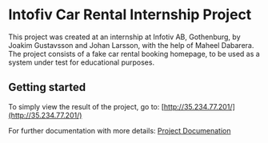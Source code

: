 # Intofiv Car Rental Internship Project

This project was created at an internship at Infotiv AB, Gothenburg, by Joakim Gustavsson and Johan Larsson, with the help of Maheel Dabarera. The project consists of a fake car rental booking homepage, to be used as a system under test for educational purposes.

## Getting started

To simply view the result of the project, go to:  [http://35.234.77.201/](http://35.234.77.201/)

For further documentation with more details: [Project Documenation](http://35.234.77.201/infotivCarRental/documentation/index.html)

